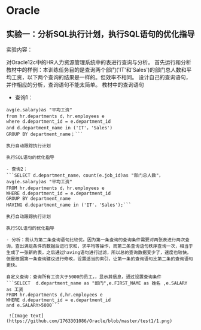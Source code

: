 # Oracle

## 实验一：分析SQL执行计划，执行SQL语句的优化指导

实验内容：

对Oracle12c中的HR人力资源管理系统中的表进行查询与分析。
首先运行和分析教材中的样例：本训练任务目的是查询两个部门('IT'和'Sales')的部门总人数和平均工资，以下两个查询的结果是一样的。但效率不相同。
设计自己的查询语句，并作相应的分析，查询语句不能太简单。
教材中的查询语句

- 查询1：

```SELECT d.department_name，count(e.job_id)as "部门总人数"，
avg(e.salary)as "平均工资"
from hr.departments d，hr.employees e
where d.department_id = e.department_id
and d.department_name in ('IT'，'Sales')
GROUP BY department_name；```

执行自动跟踪执行计划

执行SQL语句的优化指导

- 查询2：
```SELECT d.department_name，count(e.job_id)as "部门总人数"，
avg(e.salary)as "平均工资"
FROM hr.departments d，hr.employees e
WHERE d.department_id = e.department_id
GROUP BY department_name
HAVING d.department_name in ('IT'，'Sales');```

执行自动跟踪执行计划

执行SQL语句的优化指导

- 分析：我认为第二条查询语句比较优。因为第一条查询的查询条件需要对两张表进行两次查询，查出满足条件的数据后进行求和，求平均等操作，而第二条查询语句秩序查询一次，相当于生成了一张新的表，之后通过having语句进行过滤，所以总的查询数据变少了，速度也较快。但是根据第一条查询建议进行修改，设置适当的索引，让第一条的查询语句比第二条的查询语句更快。

自定义查询：查询所有工资大于5000的员工，，显示其信息，通过设置查询条件
```SELECT  d.department_name as "部门",e.FIRST_NAME as 姓名 ,e.SALARY as 工资
FROM hr.departments d,hr.employees e
WHERE d.department_id = e.department_id
and e.SALARY>5000```

 ![Image text](https://github.com/1763301086/Oracle/blob/master/test1/1.png)


